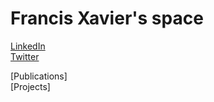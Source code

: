 # Francis Xavier's space

[LinkedIn](https://www.linkedin.com/in/francisxavierjp/)  
[Twitter](https://twitter.com/francisxavierjp)  

[Publications]  
[Projects]  
